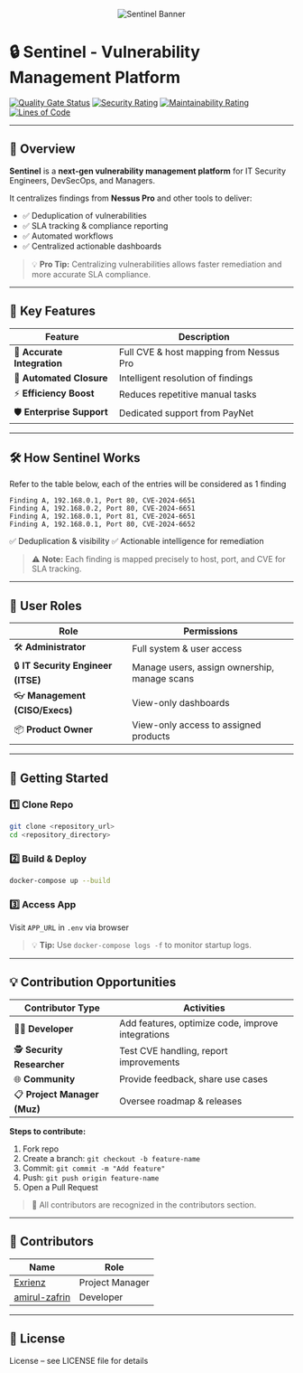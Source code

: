 
<p align="center">
  <img src="https://via.placeholder.com/900x150/4B6CB7/182848?text=Sentinel+%7C+Sponsored+by+PayNet&fontsize=36" alt="Sentinel Banner" />
</p>

# 🔒 Sentinel - Vulnerability Management Platform

[![Quality Gate Status](https://sast.code-x.my/api/project_badges/measure?project=sentinel&metric=alert_status&token=sqb_5a886e63b5dedd22d5458c17e86a8293de2a4a0f)](https://sast.code-x.my/dashboard?id=sentinel)
[![Security Rating](https://sast.code-x.my/api/project_badges/measure?project=sentinel&metric=software_quality_security_rating&token=sqb_5a886e63b5dedd22d5458c17e86a8293de2a4a0f)](https://sast.code-x.my/dashboard?id=sentinel)
[![Maintainability Rating](https://sast.code-x.my/api/project_badges/measure?project=sentinel&metric=software_quality_maintainability_rating&token=sqb_5a886e63b5dedd22d5458c17e86a8293de2a4a0f)](https://sast.code-x.my/dashboard?id=sentinel)
[![Lines of Code](https://sast.code-x.my/api/project_badges/measure?project=sentinel&metric=ncloc&token=sqb_5a886e63b5dedd22d5458c17e86a8293de2a4a0f)](https://sast.code-x.my/dashboard?id=sentinel)

---

## 🌟 Overview

**Sentinel** is a **next-gen vulnerability management platform** for IT Security Engineers, DevSecOps, and Managers.

It centralizes findings from **Nessus Pro** and other tools to deliver:

* ✅ Deduplication of vulnerabilities
* ✅ SLA tracking & compliance reporting
* ✅ Automated workflows
* ✅ Centralized actionable dashboards

> 💡 **Pro Tip:** Centralizing vulnerabilities allows faster remediation and more accurate SLA compliance.

---

## 🚀 Key Features

| Feature                     | Description                             |
| --------------------------- | --------------------------------------- |
| 🔗 **Accurate Integration** | Full CVE & host mapping from Nessus Pro |
| 🤖 **Automated Closure**    | Intelligent resolution of findings      |
| ⚡ **Efficiency Boost**      | Reduces repetitive manual tasks         |
| 🛡 **Enterprise Support**   | Dedicated support from PayNet           |

---

## 🛠 How Sentinel Works

Refer to the table below, each of the entries will be considered as 1 finding

```text
Finding A, 192.168.0.1, Port 80, CVE-2024-6651
Finding A, 192.168.0.2, Port 80, CVE-2024-6651
Finding A, 192.168.0.1, Port 81, CVE-2024-6651
Finding A, 192.168.0.1, Port 80, CVE-2024-6652
```

✅ Deduplication & visibility
✅ Actionable intelligence for remediation

> ⚠️ **Note:** Each finding is mapped precisely to host, port, and CVE for SLA tracking.

---

## 👥 User Roles

| Role                               | Permissions                                  |
| ---------------------------------- | -------------------------------------------- |
| 🛠 **Administrator**               | Full system & user access                    |
| 🔒 **IT Security Engineer (ITSE)** | Manage users, assign ownership, manage scans |
| 👓 **Management (CISO/Execs)**     | View-only dashboards                         |
| 📦 **Product Owner**               | View-only access to assigned products        |

---

## 🏁 Getting Started

### 1️⃣ Clone Repo

```bash
git clone <repository_url>
cd <repository_directory>
```

### 2️⃣ Build & Deploy

```bash
docker-compose up --build
```

### 3️⃣ Access App

Visit `APP_URL` in `.env` via browser

> 💡 **Tip:** Use `docker-compose logs -f` to monitor startup logs.

---

## 💡 Contribution Opportunities

| Contributor Type             | Activities                                        |
| ---------------------------- | ------------------------------------------------- |
| 👩‍💻 **Developer**          | Add features, optimize code, improve integrations |
| 🕵️ **Security Researcher**  | Test CVE handling, report improvements            |
| 🌐 **Community**             | Provide feedback, share use cases                 |
| 📋 **Project Manager (Muz)** | Oversee roadmap & releases                        |

**Steps to contribute:**

1. Fork repo
2. Create a branch: `git checkout -b feature-name`
3. Commit: `git commit -m "Add feature"`
4. Push: `git push origin feature-name`
5. Open a Pull Request

> 🌟 All contributors are recognized in the contributors section.

---

## 👥 Contributors

| Name                                                                         | Role                |
| ---------------------------------------------------------------------------- | ------------------- |
| [Exrienz](https://www.linkedin.com/in/muzaffarmohamed/?originalSubdomain=my) | Project Manager     |
| [amirul-zafrin](https://www.linkedin.com/in/amirul-zafrin)                                        | Developer           |

---

## 📝 License

License – see LICENSE file for details

